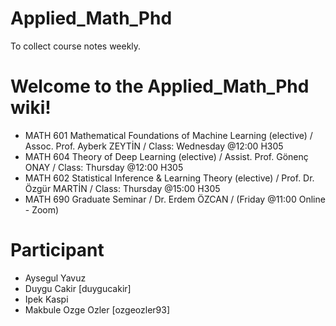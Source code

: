 # Applied_Math_Phd
To collect course notes weekly.


# Welcome to the Applied_Math_Phd wiki!
- MATH 601 Mathematical Foundations of Machine Learning (elective) / Assoc. Prof. Ayberk ZEYTİN / Class: Wednesday @12:00 H305
- MATH 604 Theory of Deep Learning (elective) / Assist. Prof. Gönenç ONAY / Class: Thursday @12:00 H305
- MATH 602 Statistical Inference & Learning Theory (elective) / Prof. Dr. Özgür MARTİN / Class: Thursday @15:00 H305
- MATH 690 Graduate Seminar / Dr. Erdem ÖZCAN / (Friday @11:00 Online - Zoom)

# Participant
- Aysegul Yavuz 
- Duygu Cakir [duygucakir]
- Ipek Kaspi
- Makbule Ozge Ozler [ozgeozler93]
